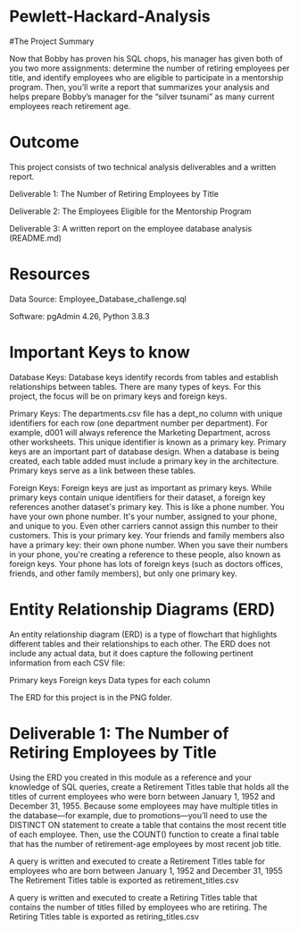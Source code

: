 # Pewlett-Hackard-Analysis

#The Project Summary

Now that Bobby has proven his SQL chops, his manager has given both of you two more assignments: determine the number of retiring employees per title, and identify employees who are eligible to participate in a mentorship program. Then, you’ll write a report that summarizes your analysis and helps prepare Bobby’s manager for the “silver tsunami” as many current employees reach retirement age.

# Outcome

This project consists of two technical analysis deliverables and a written report.

Deliverable 1: The Number of Retiring Employees by Title

Deliverable 2: The Employees Eligible for the Mentorship Program

Deliverable 3: A written report on the employee database analysis (README.md)

# Resources

Data Source: Employee_Database_challenge.sql

Software: pgAdmin 4.26, Python 3.8.3

# Important Keys to know

Database Keys: Database keys identify records from tables and establish relationships between tables. There are many types of keys. For this project, the  focus will be on  primary keys and foreign keys.

Primary Keys: The departments.csv file has a dept_no column with unique identifiers for each row (one department number per department). For example, d001 will always reference the Marketing Department, across other worksheets. This unique identifier is known as a primary key. Primary keys are an important part of database design. When a database is being created, each table added must include a primary key in the architecture. Primary keys serve as a link between these tables.

Foreign Keys: Foreign keys are just as important as primary keys. While primary keys contain unique identifiers for their dataset, a foreign key references another dataset's primary key. This is like a phone number. You have your own phone number. It's your number, assigned to your phone, and unique to you. Even other carriers cannot assign this number to their customers. This is your primary key. Your friends and family members also have a primary key: their own phone number.
When you save their numbers in your phone, you're creating a reference to these people, also known as foreign keys. Your phone has lots of foreign keys (such as doctors offices, friends, and other family members), but only one primary key.

# Entity Relationship Diagrams (ERD)
An entity relationship diagram (ERD) is a type of flowchart that highlights different tables and their relationships to each other. The ERD does not include any actual data, but it does capture the following pertinent information from each CSV file:

Primary keys
Foreign keys
Data types for each column

The ERD for this project is in the PNG folder. 

# Deliverable 1: The Number of Retiring Employees by Title
Using the ERD you created in this module as a reference and your knowledge of SQL queries, create a Retirement Titles table that holds all the titles of current employees who were born between January 1, 1952 and December 31, 1955. Because some employees may have multiple titles in the database—for example, due to promotions—you’ll need to use the DISTINCT ON statement to create a table that contains the most recent title of each employee. Then, use the COUNT() function to create a final table that has the number of retirement-age employees by most recent job title.

A query is written and executed to create a Retirement Titles table for employees who are born between January 1, 1952 and December 31, 1955
The Retirement Titles table is exported as retirement_titles.csv

A query is written and executed to create a Retiring Titles table that contains the number of titles filled by employees who are retiring.
The Retiring Titles table is exported as retiring_titles.csv





